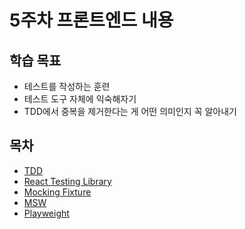 # 5주차 프론트엔드 내용

## 학습 목표

- 테스트를 작성하는 훈련
- 테스트 도구 자체에 익숙해자기
- TDD에서 중복을 제거한다는 게 어떤 의미인지 꼭 알아내기

## 목차

- [TDD](/week5/tdd.md)
- [React Testing Library](/week5/react-testing-library.md)
- [Mocking Fixture](/week5/mocking-fixture.md)
- [MSW](/week5/msw.md)
- [Playweight](/week5/playweight.md)

